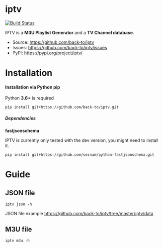 # iptv

[![Build Status](https://travis-ci.org/back-to/iptv.svg?branch=master)](https://travis-ci.org/back-to/iptv)

IPTV is a **M3U Playlist Generator** and a **TV Channel database**.

- Source: https://github.com/back-to/iptv
- Issues: https://github.com/back-to/iptv/issues
- PyPI: https://pypi.org/project/iptv/

# Installation

#### Installation via Python pip

Python **3.6+** is required

```
pip install git+https://github.com/back-to/iptv.git
```

##### Dependencies

**fastjsonschema**

IPTV is currently only tested with the dev version,
you might need to install it.

```
pip install git+https://github.com/seznam/python-fastjsonschema.git
```

# Guide

## JSON file

```
iptv json -h
```

JSON file example https://github.com/back-to/iptv/tree/master/iptv/data

## M3U file

```
iptv m3u -h
```
